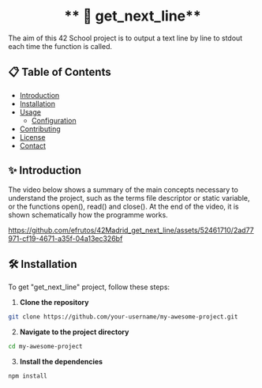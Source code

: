 #                            <center>** 📝 get_next_line**<center>

The aim of this 42 School project is to output a text line by line to stdout each time the function is called.

## 📋 Table of Contents

- [Introduction](#-introduction)
- [Installation](#️🛠️-installation)
- [Usage](#️🎮-usage)
  - [Configuration](#configuration)
- [Contributing](#🤝-contributing)
- [License](#📜-license)
- [Contact](#📞-contact)

## ✨ Introduction
The video below shows a summary of the main concepts necessary to understand the project, such as the terms file descriptor or static variable, or the functions open(), read() and close(). At the end of the video, it is shown schematically how the programme works. 

https://github.com/efrutos/42Madrid_get_next_line/assets/52461710/2ad77971-cf19-4671-a35f-04a13ec326bf

## 🛠️ Installation
To get "get_next_line" project, follow these steps:

1. **Clone the repository**

```bash
git clone https://github.com/your-username/my-awesome-project.git
```

2. **Navigate to the project directory**

```bash
cd my-awesome-project
```

3. **Install the dependencies**

```bash
npm install
```
